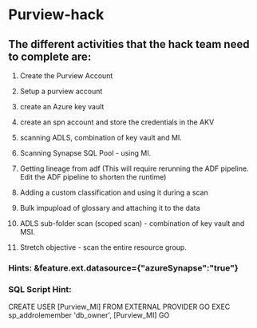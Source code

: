 # Purview-hack

## The different activities that the hack team need to complete are:

1. Create the Purview Account
2. Setup a purview account
3. create an Azure key vault
4. create an spn account and store the credentials in the AKV
5. scanning ADLS, combination of key vault and MI.
6. Scanning Synapse SQL Pool - using MI.



6. Getting lineage from adf (This will require rerunning the ADF pipeline. Edit the ADF pipeline to shorten the runtime)
7. Adding a custom classification and using it during a scan
8. Bulk impupload of glossary and attaching it to the data
9. ADLS sub-folder scan (scoped scan) - combination of key vault and MSI.
10. Stretch objective - scan the entire resource group. 





### Hints: &feature.ext.datasource={"azureSynapse":"true"}
### SQL Script Hint:

CREATE USER [Purview_MI] FROM EXTERNAL PROVIDER
GO
EXEC sp_addrolemember 'db_owner', [Purview_MI]
GO
